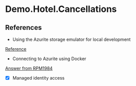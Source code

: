 # Demo.Hotel.Cancellations

## References

* Using the Azurite storage emulator for local development

[Reference]("https://docs.microsoft.com/en-us/azure/storage/common/storage-use-azurite?toc=%2Fazure%2Fstorage%2Fblobs%2Ftoc.json&tabs=visual-studio")

* Connecting to Azurite using Docker

[Answer from RPM1984]("https://stackoverflow.com/questions/70841076/connect-to-azurite-from-net-app-via-docker")

- [x] Managed identity access 
